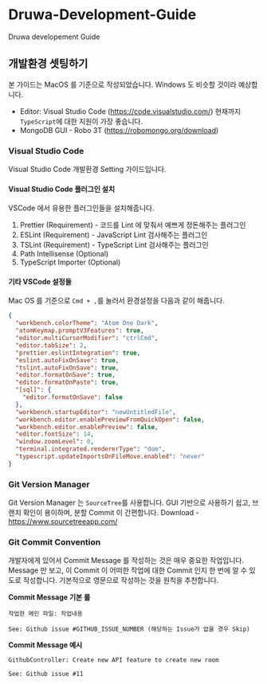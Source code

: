 # Druwa-Development-Guide

Druwa developement Guide

## 개발환경 셋팅하기

본 가이드는 MacOS 를 기준으로 작성되었습니다. Windows 도 비슷할 것이라 예상합니다.

- Editor: Visual Studio Code (https://code.visualstudio.com/) 현재까지 `TypeScript`에 대한 지원이 가장 좋습니다.
- MongoDB GUI - Robo 3T (https://robomongo.org/download)

### Visual Studio Code

Visual Studio Code 개발환경 Setting 가이드입니다.

#### Visual Studio Code 플러그인 설치

VSCode 에서 유용한 플러그인들을 설치해줍니다.

1. Prettier (Requirement) - 코드를 Lint 에 맞춰서 예쁘게 정돈해주는 플러그인
2. ESLint (Requirement) - JavaScript Lint 검사해주는 플러그인
3. TSLint (Requirement) - TypeScript Lint 검사해주는 플러그인
4. Path Intellisense (Optional)
5. TypeScript Importer (Optional)

#### 기타 VSCode 설정들

Mac OS 를 기준으로 `Cmd + ,`를 눌러서 환경설정을 다음과 같이 해줍니다.

```json
{
  "workbench.colorTheme": "Atom One Dark",
  "atomKeymap.promptV3Features": true,
  "editor.multiCursorModifier": "ctrlCmd",
  "editor.tabSize": 2,
  "prettier.eslintIntegration": true,
  "eslint.autoFixOnSave": true,
  "tslint.autoFixOnSave": true,
  "editor.formatOnSave": true,
  "editor.formatOnPaste": true,
  "[sql]": {
    "editor.formatOnSave": false
  },
  "workbench.startupEditor": "newUntitledFile",
  "workbench.editor.enablePreviewFromQuickOpen": false,
  "workbench.editor.enablePreview": false,
  "editor.fontSize": 14,
  "window.zoomLevel": 0,
  "terminal.integrated.rendererType": "dom",
  "typescript.updateImportsOnFileMove.enabled": "never"
}
```

### Git Version Manager

Git Version Manager 는 `SourceTree`를 사용합니다. GUI 기반으로 사용하기 쉽고, 브랜치 확인이 용이하며, 분할 Commit 이 간편합니다.
Download - https://www.sourcetreeapp.com/

### Git Commit Convention

개발자에게 있어서 Commit Message 를 작성하는 것은 매우 중요한 작업입니다. Message 만 보고, 이 Commit 이 어떠한 작업에 대한 Commit 인지 한 번에 알 수 있도로 작성합니다.
기본적으로 영문으로 작성하는 것을 원칙을 추천합니다.

**Commit Message 기본 룰**

```
작업한 메인 파일: 작업내용

See: Github issue #GITHUB_ISSUE_NUMBER (해당하는 Issue가 없을 경우 Skip)
```

**Commit Message 예시**

```
GithubController: Create new API feature to create new room

See: Github issue #11
```
